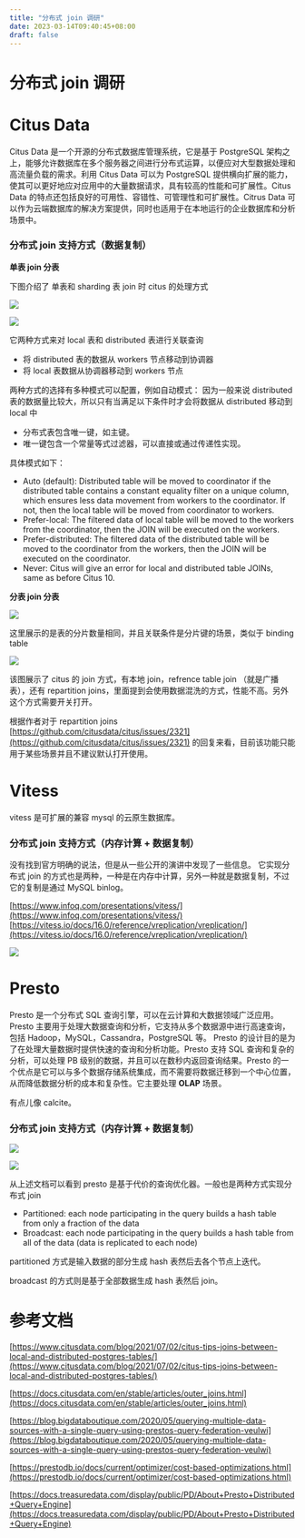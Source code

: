 ```yaml
---
title: "分布式 join 调研"
date: 2023-03-14T09:40:45+08:00
draft: false
---
```


# 分布式 join 调研

# Citus Data

Citus Data 是一个开源的分布式数据库管理系统，它是基于 PostgreSQL 架构之上，能够允许数据库在多个服务器之间进行分布式运算，以便应对大型数据处理和高流量负载的需求。利用 Citus Data 可以为 PostgreSQL 提供横向扩展的能力，使其可以更好地应对应用中的大量数据请求，具有较高的性能和可扩展性。Citus Data 的特点还包括良好的可用性、容错性、可管理性和可扩展性。Citrus Data 可以作为云端数据库的解决方案提供，同时也适用于在本地运行的企业数据库和分析场景中。

### 分布式 join 支持方式（数据复制）

<strong>单表 join 分表</strong>

下图介绍了 单表和 sharding 表 join 时 citus 的处理方式

![](/img/boxcnGVh9WCfIy5pV4nskl7yQ0f.png)

![](/img/boxcnXX78e9lopW8ZMOHexDTUde.png)

它两种方式来对 local 表和 distributed 表进行关联查询

- 将 distributed 表的数据从 workers 节点移动到协调器
- 将 local 表数据从协调器移动到 workers 节点

两种方式的选择有多种模式可以配置，例如自动模式： 因为一般来说 distributed 表的数据量比较大，所以只有当满足以下条件时才会将数据从 distributed 移动到 local 中

- 分布式表包含唯一键，如主键。
- 唯一键包含一个常量等式过滤器，可以直接或通过传递性实现。

具体模式如下：

- Auto (default): Distributed table will be moved to coordinator if the distributed table contains a constant equality filter on a unique column, which ensures less data movement from workers to the coordinator. If not, then the local table will be moved from coordinator to workers.
- Prefer-local: The filtered data of local table will be moved to the workers from the coordinator, then the JOIN will be executed on the workers.
- Prefer-distributed: The filtered data of the distributed table will be moved to the coordinator from the workers, then the JOIN will be executed on the coordinator.
- Never: Citus will give an error for local and distributed table JOINs, same as before Citus 10.

<strong>分表 join 分表</strong>

![](/img/boxcnPaTkhM59GdF17WcZKt4VDb.png)

这里展示的是表的分片数量相同，并且关联条件是分片键的场景，类似于 binding table

![](/img/boxcnOOEB7jSahFYYdDeaEtDLVc.png)

该图展示了 citus 的 join 方式，有本地 join，refrence table join （就是广播表），还有 repartition joins，里面提到会使用数据混洗的方式，性能不高。另外这个方式需要开关打开。

根据作者对于 repartition joins [https://github.com/citusdata/citus/issues/2321](https://github.com/citusdata/citus/issues/2321)
的回复来看，目前该功能只能用于某些场景并且不建议默认打开使用。

# Vitess

vitess 是可扩展的兼容 mysql 的云原生数据库。

### 分布式 join 支持方式（内存计算 + 数据复制）

没有找到官方明确的说法，但是从一些公开的演讲中发现了一些信息。 它实现分布式 join 的方式也是两种，一种是在内存中计算，另外一种就是数据复制，不过它的复制是通过 MySQL binlog。

[https://www.infoq.com/presentations/vitess/](https://www.infoq.com/presentations/vitess/)
[https://vitess.io/docs/16.0/reference/vreplication/vreplication/](https://vitess.io/docs/16.0/reference/vreplication/vreplication/)

![](/img/boxcn0B79XuBN3axMKHc27YiXhb.png)

# Presto

Presto 是一个分布式 SQL 查询引擎，可以在云计算和大数据领域广泛应用。Presto 主要用于处理大数据查询和分析，它支持从多个数据源中进行高速查询，包括 Hadoop，MySQL，Cassandra，PostgreSQL 等。 Presto 的设计目的是为了在处理大量数据时提供快速的查询和分析功能。Presto 支持 SQL 查询和复杂的分析，可以处理 PB 级别的数据，并且可以在数秒内返回查询结果。Presto 的一个优点是它可以与多个数据存储系统集成，而不需要将数据迁移到一个中心位置，从而降低数据分析的成本和复杂性。它主要处理 <strong>OLAP</strong> 场景。

有点儿像 calcite。

### 分布式 join 支持方式（内存计算 + 数据复制）

![](/img/boxcnyD1UNyJyN9Lht9zalrhhbb.png)

![](/img/boxcnlOGMHjwidZsVntFXicqEKh.png)

从上述文档可以看到 presto 是基于代价的查询优化器。一般也是两种方式实现分布式 join

- Partitioned: each node participating in the query builds a hash table from only a fraction of the data
- Broadcast: each node participating in the query builds a hash table from all of the data (data is replicated to each node)

partitioned 方式是输入数据的部分生成 hash 表然后去各个节点上迭代。

broadcast 的方式则是基于全部数据生成 hash 表然后 join。

# 参考文档

[https://www.citusdata.com/blog/2021/07/02/citus-tips-joins-between-local-and-distributed-postgres-tables/](https://www.citusdata.com/blog/2021/07/02/citus-tips-joins-between-local-and-distributed-postgres-tables/)

[https://docs.citusdata.com/en/stable/articles/outer_joins.html](https://docs.citusdata.com/en/stable/articles/outer_joins.html)

[https://blog.bigdataboutique.com/2020/05/querying-multiple-data-sources-with-a-single-query-using-prestos-query-federation-veulwi](https://blog.bigdataboutique.com/2020/05/querying-multiple-data-sources-with-a-single-query-using-prestos-query-federation-veulwi)

[https://prestodb.io/docs/current/optimizer/cost-based-optimizations.html](https://prestodb.io/docs/current/optimizer/cost-based-optimizations.html)

[https://docs.treasuredata.com/display/public/PD/About+Presto+Distributed+Query+Engine](https://docs.treasuredata.com/display/public/PD/About+Presto+Distributed+Query+Engine)
